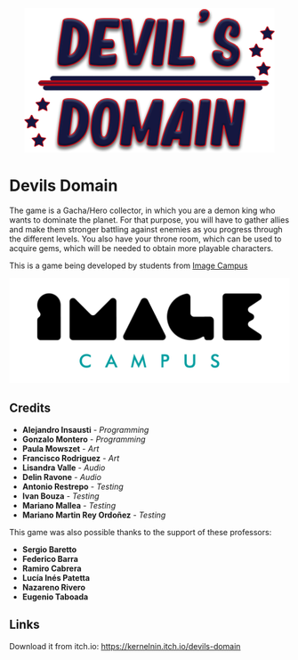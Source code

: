 <p align="center">
<img src="logo.png" alt="Devils Domain"/>
</p>

# **Devils Domain**

The game is a Gacha/Hero collector, in which you are a demon king who wants to dominate the planet. For that purpose, you will have to gather allies and make them stronger battling against enemies as you progress through the different levels. You also have your throne room, which can be used to acquire gems, which will be needed to obtain more playable characters.

This is a game being developed by students from <a href="https://www.imagecampus.edu.ar/">Image Campus</a>

<p align="center">
  <a href="https://www.imagecampus.edu.ar/">
    <img src="logo-image-campus.png" alt="Image Campus"/>
  </a> 
</p>


## Credits

- **Alejandro Insausti** - *Programming*
- **Gonzalo Montero** - *Programming*
- **Paula Mowszet** - *Art*
- **Francisco Rodriguez** - *Art*
- **Lisandra Valle** - *Audio*
- **Delin Ravone** - *Audio*
- **Antonio Restrepo** - *Testing*
- **Ivan Bouza** - *Testing*
- **Mariano Mallea** - *Testing*
- **Mariano Martin Rey Ordoñez** - *Testing*


This game was also possible thanks to the support of these professors:

- **Sergio Baretto**
- **Federico Barra**
- **Ramiro Cabrera**
- **Lucía Inés Patetta**
- **Nazareno Rivero**
- **Eugenio Taboada**

## Links

Download it from itch.io: https://kernelnin.itch.io/devils-domain
